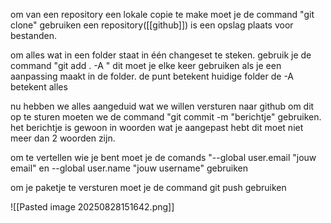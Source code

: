   om van een repository een lokale copie te make moet je de command "git clone" gebruiken een repository([[github]]) is een opslag plaats voor bestanden.
  
 om alles wat in een folder staat in één changeset te steken. gebruik je de command "git add . -A " dit moet je elke keer gebruiken als je een aanpassing maakt in de folder. de punt betekent huidige folder  de -A betekent alles


 nu hebben we alles aangeduid wat we willen versturen naar github om dit op te sturen moeten we de command "git commit -m "berichtje" gebruiken. het berichtje is gewoon in woorden wat je aangepast hebt dit moet niet meer dan 2 woorden zijn.
 

om te vertellen wie je bent moet je de comands "--global user.email "jouw email" en --global user.name "jouw username" gebruiken 

om je paketje te versturen moet je de command git push gebruiken 


![[Pasted image 20250828151642.png]]